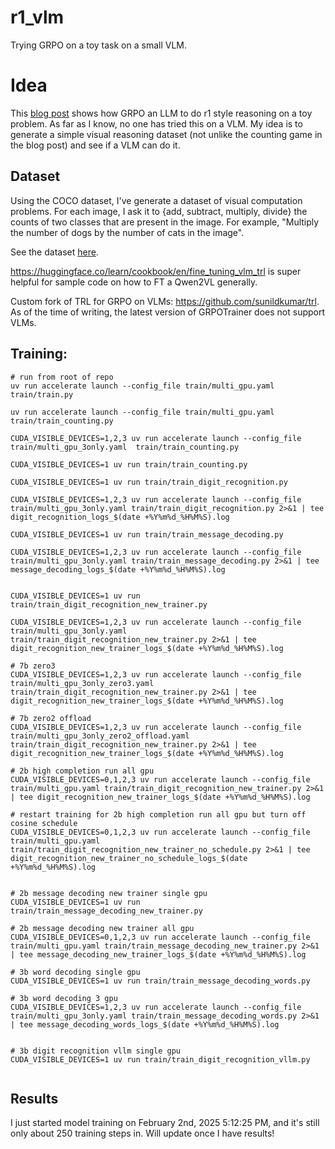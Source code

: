 # r1_vlm
Trying GRPO on a toy task on a small VLM.


# Idea
This [blog post](https://www.philschmid.de/mini-deepseek-r1) shows how GRPO an LLM to do r1 style reasoning
on a toy problem. As far as I know, no one has tried this on a VLM. My idea is to generate a simple visual reasoning
dataset (not unlike the counting game in the blog post) and see if a VLM can do it.

## Dataset
Using the COCO dataset, I've generate a dataset of visual computation problems. For each image, I ask it to {add, subtract, multiply, divide}
the counts of two classes that are present in the image. For example, "Multiply the number of dogs by the number of cats in the image".

See the dataset [here](https://huggingface.co/datasets/sunildkumar/coco-computation-r1).


https://huggingface.co/learn/cookbook/en/fine_tuning_vlm_trl is super helpful for sample code on how to FT a Qwen2VL generally. 

Custom fork of TRL for GRPO on VLMs: https://github.com/sunildkumar/trl. As of the time of writing, the latest version of GRPOTrainer does not support VLMs. 


## Training:
```
# run from root of repo
uv run accelerate launch --config_file train/multi_gpu.yaml  train/train.py

uv run accelerate launch --config_file train/multi_gpu.yaml  train/train_counting.py

CUDA_VISIBLE_DEVICES=1,2,3 uv run accelerate launch --config_file train/multi_gpu_3only.yaml  train/train_counting.py

CUDA_VISIBLE_DEVICES=1 uv run train/train_counting.py

CUDA_VISIBLE_DEVICES=1 uv run train/train_digit_recognition.py

CUDA_VISIBLE_DEVICES=1,2,3 uv run accelerate launch --config_file train/multi_gpu_3only.yaml train/train_digit_recognition.py 2>&1 | tee digit_recognition_logs_$(date +%Y%m%d_%H%M%S).log

CUDA_VISIBLE_DEVICES=1 uv run train/train_message_decoding.py

CUDA_VISIBLE_DEVICES=1,2,3 uv run accelerate launch --config_file train/multi_gpu_3only.yaml train/train_message_decoding.py 2>&1 | tee message_decoding_logs_$(date +%Y%m%d_%H%M%S).log


CUDA_VISIBLE_DEVICES=1 uv run train/train_digit_recognition_new_trainer.py

CUDA_VISIBLE_DEVICES=1,2,3 uv run accelerate launch --config_file train/multi_gpu_3only.yaml train/train_digit_recognition_new_trainer.py 2>&1 | tee digit_recognition_new_trainer_logs_$(date +%Y%m%d_%H%M%S).log

# 7b zero3
CUDA_VISIBLE_DEVICES=1,2,3 uv run accelerate launch --config_file train/multi_gpu_3only_zero3.yaml train/train_digit_recognition_new_trainer.py 2>&1 | tee digit_recognition_new_trainer_logs_$(date +%Y%m%d_%H%M%S).log

# 7b zero2 offload
CUDA_VISIBLE_DEVICES=1,2,3 uv run accelerate launch --config_file train/multi_gpu_3only_zero2_offload.yaml train/train_digit_recognition_new_trainer.py 2>&1 | tee digit_recognition_new_trainer_logs_$(date +%Y%m%d_%H%M%S).log

# 2b high completion run all gpu
CUDA_VISIBLE_DEVICES=0,1,2,3 uv run accelerate launch --config_file train/multi_gpu.yaml train/train_digit_recognition_new_trainer.py 2>&1 | tee digit_recognition_new_trainer_logs_$(date +%Y%m%d_%H%M%S).log

# restart training for 2b high completion run all gpu but turn off cosine schedule
CUDA_VISIBLE_DEVICES=0,1,2,3 uv run accelerate launch --config_file train/multi_gpu.yaml train/train_digit_recognition_new_trainer_no_schedule.py 2>&1 | tee digit_recognition_new_trainer_no_schedule_logs_$(date +%Y%m%d_%H%M%S).log


# 2b message decoding new trainer single gpu
CUDA_VISIBLE_DEVICES=1 uv run train/train_message_decoding_new_trainer.py

# 2b message decoding new trainer all gpu
CUDA_VISIBLE_DEVICES=0,1,2,3 uv run accelerate launch --config_file train/multi_gpu.yaml train/train_message_decoding_new_trainer.py 2>&1 | tee message_decoding_new_trainer_logs_$(date +%Y%m%d_%H%M%S).log

# 3b word decoding single gpu
CUDA_VISIBLE_DEVICES=1 uv run train/train_message_decoding_words.py

# 3b word decoding 3 gpu
CUDA_VISIBLE_DEVICES=1,2,3 uv run accelerate launch --config_file train/multi_gpu_3only.yaml train/train_message_decoding_words.py 2>&1 | tee message_decoding_words_logs_$(date +%Y%m%d_%H%M%S).log


# 3b digit recognition vllm single gpu
CUDA_VISIBLE_DEVICES=1 uv run train/train_digit_recognition_vllm.py


```

## Results
I just started model training on February 2nd, 2025 5:12:25 PM, and it's still only about 250 training steps in. Will update once I have results!
